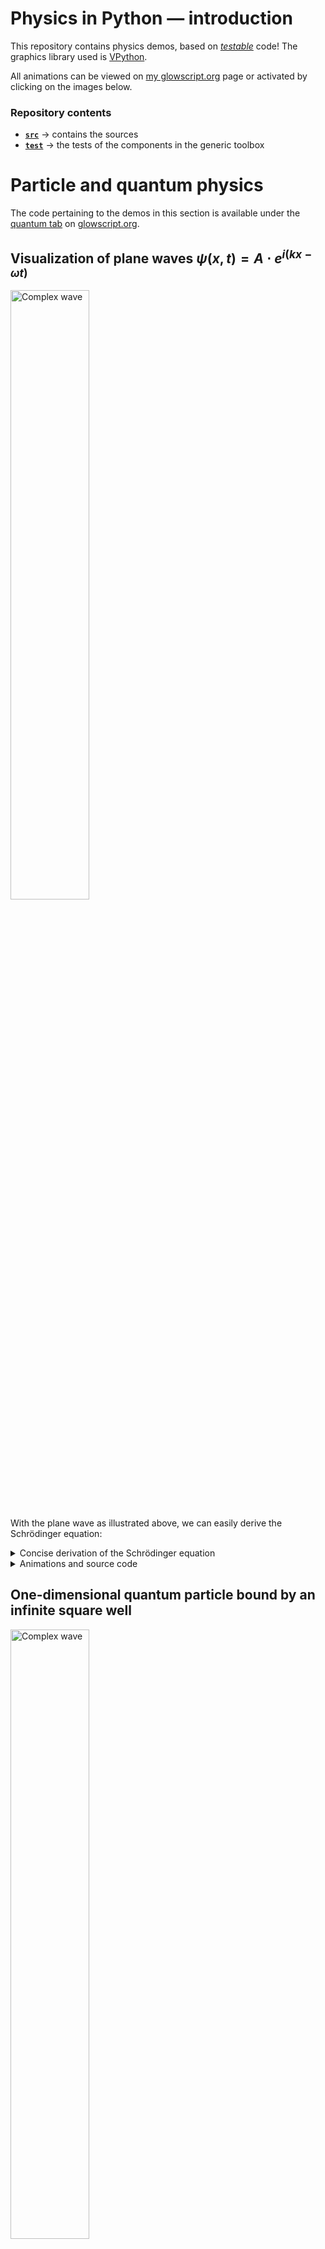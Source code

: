 # Physics in Python &mdash; introduction

This repository contains physics demos, based on 
[_testable_](https://medium.com/ns-techblog/tdd-or-how-i-learned-to-stop-worrying-and-love-writing-tests-ef7314470305) code! 
The graphics library used is [VPython](https://vpython.org/).

All animations can be viewed on [my glowscript.org](https://glowscript.org/#/user/zeger.hendrikse/) page or activated by clicking on the images below.

### Repository contents

- [**`src`**](src) &rarr; contains the sources
- [**`test`**](test) &rarr; the tests of the components in the generic toolbox

# Particle and quantum physics

The code pertaining to the demos in this section is available under the 
[quantum tab](https://glowscript.org/#/user/zeger.hendrikse/folder/Quantum/)
on [glowscript.org](https://glowscript.org).

## Visualization of plane waves $\psi(x, t) = A \cdot e^{i(k x - \omega t)}$

<a href="https://www.glowscript.org/#/user/zeger.hendrikse/folder/Quantum/program/Planewave">
  <img alt="Complex wave" width="50%" height="50%" src="./images/plane_wave.png" title="Click to animate"/>
</a>

With the plane wave as illustrated above, we can easily derive the Schr&#246;dinger equation:

<details>
  <summary>Concise derivation of the Schr&#246;dinger equation</summary>

According to [De Broglie](https://en.wikipedia.org/wiki/Matter_wave) we have:

$p = \dfrac{h}{\lambda} = \dfrac{h}{2\pi} \dfrac{2\pi}{\lambda} = \hbar k \Rightarrow \hbar k = \hbar \dfrac{\partial}{\partial x} \psi(x,t) = p \psi(x, t) \Rightarrow p = \hbar \dfrac{\partial}{\partial x}$

The Kinetic energy can be expressed as:

$K = \dfrac{p^2}{2m} = -\dfrac{\hbar^2}{2m}\dfrac{\partial^2}{\partial x^2} \psi(x,t)$

The total energy is given by the [Planck-Einstein relation](https://en.wikipedia.org/wiki/Planck_relation):

$E = hf = \dfrac{h}{2\pi}\dfrac{2\pi}{T} = \hbar \omega \Rightarrow -i\hbar\dfrac{\partial}{\partial t} \psi(x,t) = E \psi(x,t) \Rightarrow E = -i\hbar\dfrac{\partial}{\partial t}$

From this we arrive at the [Schr&#246;dinger equation](https://en.wikipedia.org/wiki/Schr%C3%B6dinger_equation):

$(KE + PE)\Psi(x,,t) = E\Psi(x,t) = -i\hbar \dfrac{\partial}{\partial t}\Psi(x, t) = -\dfrac{\hbar^2}{2m}\dfrac{\partial^2}{\partial x^2} \Psi(x,t) + V(x)\Psi(x,t)$

</details>

<details>
  <summary>Animations and source code</summary>
  <ul>
    <ul><b>Plane wave</b>
        <li>See live animations <a href="https://zegerh-6085.trinket.io/sites/plane_wave">on Trinket</a> and <a href="https://www.glowscript.org/#/user/zeger.hendrikse/folder/Quantum/program/Planewave">glowscript.org</a></li>
        <li>Glowscript <a href="./src/glowscript/quantum_and_waves/plane_wave.py">plane_wave.py</a> and VPython <a href="./src/quantum_and_waves/plane_wave.py">plane_wave.py</a> versions in this repository</li>
    </ul>
  </ul>
</details>

## One-dimensional quantum particle bound by an infinite square well

<a href="https://www.glowscript.org/#/user/zeger.hendrikse/folder/Quantum/program/Infinitesquarewell">
  <img alt="Complex wave" width="50%" height="50%" src="./images/infinite_square_well.png" title="Click to animate"/>
</a>

<details>
<summary>Background: particle in a box, i.e. confined by an infinite square well</summary>
Although the one-dimensional particle-in-a-box problem does not correspond to any
real-world system, it illustrates quite well some (fundamental) 
quantum mechanical features nonetheless.

The box is modeled by an infinite square well, so that the particle cannot escape 
beyond the boundaries of the box.

Inside the box, the potential energy $V$ is zero (or constant). Substituting this together with the
formula for the plane wave $\psi(x,t) = Ae^{ik x}e^{-i\omega t}$ into the Schrödinger equation, we get:

$\dfrac{\partial^2\psi}{\partial x^2} + \dfrac{8\pi^2m}{h^2}(E - 0)\psi=0 \Rightarrow \bigg(\dfrac{-h^2}{8\pi^2m}\bigg)\dfrac{\partial^2\psi}{\partial x^2}=E\psi$

Which function does give itself (times $E$) when differentiated twice _and_ is zero at both boundaries of the box?

$\psi = A\sin(ax) \Rightarrow \dfrac{h^2a^2}{8\pi^2m}\psi=E\psi \Rightarrow E=\dfrac{h^2a^2}{8\pi^2m}$

To get $a$, we note that the wave function equals zero at the box boundaries:

$\psi=A\sin(ax) = 0 \Rightarrow a=\dfrac{n\pi}{L} \Rightarrow \psi_n = A\sin\bigg(\dfrac{n\pi x}{L}\bigg) \Rightarrow E_n=\dfrac{h^2n^2}{8mL^2}$

Normalizing the wave function results in an expression for $A$:

$\int_0^L \psi \cdot  \psi dx = 1 \Rightarrow A^2 \int_0^L\sin^2\bigg(\dfrac{n\pi x}{L}\bigg) dx=1 \Rightarrow A^2\bigg(\dfrac{L}{2}\bigg)=1 \Rightarrow A=\sqrt{\dfrac{2}{L}}$

So summarizing, we have

$E=\dfrac{h^2a^2}{8\pi^2m} \text{ and } \psi_n=\sqrt{\dfrac{2}{L}}\sin(nkx), \text{where } k=\dfrac{\pi}{L}$

These energy eigenstates (and superpositions thereof) are used in the visualization software.
</details>

<details>
  <summary>Animations and source code</summary>
  <ul>
    <ul><b>Plane wave</b>
        <li>See live animations <a href="https://zegerh-6085.trinket.io/sites/infinite_square_well">on Trinket</a> and <a href="https://www.glowscript.org/#/user/zeger.hendrikse/folder/Quantum/program/Infinitesquarewell">glowscript.org</a></li>
        <li>Glowscript <a href="./src/glowscript/quantum_and_waves/infinite_square_well.py">infinite_square_well.py</a> and VPython <a href="./src/quantum_and_waves/infinite_square_well.py">infinite_square_well.py</a> versions in this repository</li>
    </ul>
  </ul>
</details>

## The quantum harmonic oscillator

The quantum harmonic oscillator is visualized in a semi-classical way below.

<a href="https://www.glowscript.org/#/user/zeger.hendrikse/folder/Quantum/program/Quantumoscillator">
  <img alt="Quantum oscillator" width="50%" height="50%" src="./images/quantum_oscillator.png" title="Click to animate"/>
</a>

- Quantum oscillator in action [on Trinket](https://zegerh-6085.trinket.io/sites/quantum_oscillator) 
  and in action [on glowscript.org](https://www.glowscript.org/#/user/zeger.hendrikse/folder/Quantum/program/Quantumoscillator)
- Quantum oscillator code base [on Trinket](https://trinket.io/library/trinkets/555f7535fe74)

## Charged particle moving in two electric fields

The following demos show the movement of an electron in two different electric fields. 

<figure>
  <a href="https://glowscript.org/#/user/zeger.hendrikse/folder/Electromagnetism/program/Chargedring">
    <img alt="Electron spinning around charged ring" width="45%" height="45%" src="./images/electron_and_charged_ring.png" title="Click to animate"/>
  </a>
  <a href="https://glowscript.org/#/user/zeger.hendrikse/folder/Electromagnetism/program/Movingcharge">
    <img alt="Particle in electric field" width="45%" height="45%" src="./images/particle_in_electric_field.png" title="Click to animate"/>
  </a>
</figure>

<details>
  <summary>Animations and source code</summary>
  <ul>
    <ul><b>Electron spinning around a charged ring</b>
        <li>See live animations <a href="https://zegerh-6085.trinket.io/sites/electron_and_charged_ring">on Trinket</a> and <a href="https://glowscript.org/#/user/zeger.hendrikse/folder/Electromagnetism/program/Chargedring">glowscript.org</a></li>
        <li>Glowscript <a href="./src/glowscript/electromagnetism/charged_ring.py">charged_ring.py</a> and VPython <a href="./src/electromagnetism/charged_ring.py">charged_ring.py</a> versions in this repository</li>
    </ul>
    <ul><b>Moving charge between two charged capacitor plates</b>
        <li>See live animations <a href="https://zegerh-6085.trinket.io/sites/moving_charge">on Trinket</a> and <a href="https://glowscript.org/#/user/zeger.hendrikse/folder/Electromagnetism/program/Movingcharge">glowscript.org</a></li>
        <li>Glowscript <a href="./src/glowscript/electromagnetism/moving_charge.py">moving_charge.py</a> and VPython <a href="./src/electromagnetism/moving_charge.py">moving_charge.py</a> versions in this repository</li>
    </ul>
  </ul>
</details>

## Rutherford scattering & charged particle in magnetic field

<figure>
  <a href="https://www.glowscript.org/#/user/zeger.hendrikse/folder/Electromagnetism/program/Rutherfordscattering">
    <img alt="Rutherford scattering" width="45%" height="45%" src="./images/rutherford_scattering.png" title="Click to animate"/>
  </a>
  <a href="https://www.glowscript.org/#/user/zeger.hendrikse/folder/Electromagnetism/program/Helicalmotion">
    <img alt="Helical motion" width="50%" height="50%" src="./images/helical_motion.png" title="Click to animate"/>
  </a>
</figure>


<details>
  <summary>Animations and source code</summary>
  <ul>
    <ul><b>Rutherford scattering</b>
        <li>See live animations <a href="https://zegerh-6085.trinket.io/sites/rutherford_scattering">on Trinket</a> and <a href="https://glowscript.org/#/user/zeger.hendrikse/folder/Electromagnetism/program/Rutherfordscattering">glowscript.org</a></li>
        <li>Glowscript <a href="./src/glowscript/electromagnetism/rutherford_scattering.py">rutherford_scattering.py</a> and VPython <a href="./src/electromagnetism/rutherford_scattering.py">rutherford_scattering.py</a> versions in this repository</li>
    </ul>
    <ul><b>Helical motion of charged particle in magnetic field</b>
        <li>See live animations <a href="https://zegerh-6085.trinket.io/sites/helical_motion">on Trinket</a> and <a href="https://glowscript.org/#/user/zeger.hendrikse/folder/Electromagnetism/program/Helicalmotion">glowscript.org</a></li>
        <li>Glowscript <a href="./src/glowscript/electromagnetism/helical_motion.py">helical_motion.py</a> and VPython <a href="./src/electromagnetism/helical_motion.py">helical_motion.py</a> versions in this repository</li>
    </ul>
  </ul>
</details>

# Electromagnetism

The code pertaining to the demos in this section is available under the 
[electromagnetism tab](https://glowscript.org/#/user/zeger.hendrikse/folder/Electromagnetism/)
on [glowscript.org](https://glowscript.org).

## Electric fields of dipoles and point charges

<details>
  <summary>Visualization of electric fields around dipoles and point charges</summary>

For dipoles the field is given by

$\vec{E} ( \vec{r} ) = \dfrac {1} {4\pi\epsilon_0} \dfrac {Q} {r^2} \hat{r}, \text{ with } \vec{F}(\vec{r}) = q \vec{E} (\vec{r}) = \dfrac {1} {4\pi\epsilon_{0}} \dfrac {qQ} {r^2}\hat{r} \text{ }$

and for point charges by

$\vec{E} ( \vec{r} ) = -\dfrac {1} {4\pi\epsilon_0} \nabla \bigg( \dfrac{\vec{r}  \cdot \vec{p}} {r^3} \bigg), \text{ where } \vec{p} = +q(\vec{r_{+}}) + -q(\vec{r_{-})}$
</details>

<details>
  <summary>Animations and source code</summary>
  <ul>
    <ul><b>Point charge</b>
        <li>See live animations <a href="https://zegerh-6085.trinket.io/sites/point_charge">on Trinket</a> and <a href="https://glowscript.org/#/user/zeger.hendrikse/folder/Electromagnetism/program/Pointchargefield">glowscript.org</a></li>
        <li>Glowscript <a href="./src/glowscript/electromagnetism/point_charge.py">point_charge.py</a> and VPython <a href="./src/electromagnetism/point_charge.py">point_charge.py</a> versions in this repository</li>
    </ul>
  </ul>
  <ul>
    <ul><b>Dipole</b>
        <li>See live animations <a href="https://zegerh-6085.trinket.io/sites/dipole">on Trinket</a> and <a href="https://glowscript.org/#/user/zeger.hendrikse/folder/Electromagnetism/program/Pointchargefield">glowscript.org</a></li>
        <li>Glowscript <a href="./src/glowscript/electromagnetism/dipole.py">point_charge.py</a> and VPython <a href="./src/electromagnetism/dipole.py">point_charge.py</a> versions in this repository</li>
    </ul>
  </ul>
</details>

<figure>
  <a href="https://glowscript.org/#/user/zeger.hendrikse/folder/Electromagnetism/program/Pointchargefield">
    <img alt="Electric field of point charge" width="45%" height="45%" src="./images/point_charge.png" title="Click to animate"/>
  </a>
  <a href="https://glowscript.org/#/user/zeger.hendrikse/folder/Electromagnetism/program/Electricdipolefield">
    <img alt="Electric field of a dipole" width="40%" height="40%" src="./images/dipole_field.png" title="Click to animate"/>
  </a>
</figure>


## Electric and magnetic fields

Visualization of Faraday's law by running an electric current (of electric charges) through a wire and of
an electric field inside a series of charged rings.

<details>
  <summary>Animations and source code</summary>
  <ul>
    <ul><b>Faraday's law</b>
        <li>See live animations <a href="https://zegerh-6085.trinket.io/sites/faradays_law">on Trinket</a> and <a href="https://glowscript.org/#/user/zeger.hendrikse/folder/Electromagnetism/program/Faradayslaw">glowscript.org</a></li>
        <li>Glowscript <a href="./src/glowscript/electromagnetism/faradays_law.py">faradays_law.py</a> and VPython <a href="./src/electromagnetism/faradays_law.py">faradays_law.py</a> versions in this repository</li>
    </ul>
    <ul><b>Field inside charged rings</b>
        <li>See live animations <a href="https://zegerh-6085.trinket.io/sites/charged_rings">on Trinket</a> and <a href="https://glowscript.org/#/user/zeger.hendrikse/folder/Electromagnetism/program/Chargedrings">glowscript.org</a></li>
        <li>Glowscript <a href="./src/glowscript/electromagnetism/charged_rings.py">charged_rings.py</a> and VPython <a href="./src/electromagnetism/charged_rings.py">charged_rings.py</a> versions in this repository</li>
    </ul>
  </ul>
</details>

<figure>
  <a href="https://glowscript.org/#/user/zeger.hendrikse/folder/Electromagnetism/program/Faradayslaw">
    <img alt="Faraday's law" width="45%" height="45%" src="./images/faradays_law.png" title="Click to animate"/>
  </a>
  <a href="https://glowscript.org/#/user/zeger.hendrikse/folder/Electromagnetism/program/Chargedrings">
    <img alt="Charged rings" width="45%" height="45%" src="./images/charged_rings.png" title="Click to animate"/>
  </a>  
</figure>


## Charged disk and accompanying builder

Two rather simple demos that show the electric field around a disk. The builder allows a step-by-step
set-up of the disk by adding a charged ring at each mouse click.

<figure>
  <a href="https://glowscript.org/#/user/zeger.hendrikse/folder/Electromagnetism/program/Chargeddisk">
    <img alt="Charged disk" width="40%" height="40%" src="./images/charged_disk.png" title="Click to animate"/>
  </a>
  <a href="https://glowscript.org/#/user/zeger.hendrikse/folder/Electromagnetism/program/Chargeddiskbuilder">
    <img alt="Charged disk builder" width="50%" height="50%" src="./images/charged_disk_builder.png" title="Click to animate"/>
  </a>
</figure>


<details>
  <summary>Animations and source code</summary>
  <ul>
    <ul><b>Charged disk</b>
        <li>See live animations <a href="https://zegerh-6085.trinket.io/sites/charged_disk">on Trinket</a> and <a href="https://glowscript.org/#/user/zeger.hendrikse/folder/Electromagnetism/program/Chargeddisk">glowscript.org</a></li>
        <li>Glowscript <a href="./src/glowscript/electromagnetism/charged_disk.py">charged_disk.py</a> and VPython <a href="./src/electromagnetism/charged_disk.py">charged_disk.py</a> versions in this repository</li>
    </ul>
    <ul><b>Charged disk builder</b>
        <li>See live animations <a href="https://zegerh-6085.trinket.io/sites/charged_disk_builder">on Trinket</a> and <a href="https://glowscript.org/#/user/zeger.hendrikse/folder/Electromagnetism/program/Chargeddiskbuilder">glowscript.org</a></li>
        <li>Glowscript <a href="./src/glowscript/electromagnetism/charged_disk_builder.py">charged_disk_builder.py</a> and VPython <a href="./src/electromagnetism/charged_disk_builder.py">charged_disk_builder.py</a> versions in this repository</li>
    </ul>
  </ul>
</details>

## Electromagnetic waves

Both of the two dynamic simulations below visualize the propagation of electromagnetic waves. 

<a href="https://glowscript.org/#/user/zeger.hendrikse/folder/Electromagnetism/program/Antenna">
  <img alt="Antenna" width="45%" height="45%" src="./images/antenna.png" title="Click to animate"/>
</a>
<a href="https://glowscript.org/#/user/zeger.hendrikse/folder/Electromagnetism/program/Electromagneticwave">
  <img alt="Electromagnetic waves" width="50%" height="50%" src="./images/electromagnetic_wave.png" title="Click to animate"/>
</a>

<details>
  <summary>Animations and source code</summary>
  <ul>
    <ul><b>Antenna</b>
        <li>See live animations <a href="https://zegerh-6085.trinket.io/sites/antenna">on Trinket</a> and <a href="https://glowscript.org/#/user/zeger.hendrikse/folder/Electromagnetism/program/Antenna">glowscript.org</a></li>
        <li>Glowscript <a href="./src/glowscript/electromagnetism/antenna.py">antenna.py</a> and VPython <a href="./src/electromagnetism/antenna.py">antenna.py</a> versions in this repository</li>
    </ul>
    <ul><b>Electromagnetic wave</b>
        <li>See live animations <a href="https://zegerh-6085.trinket.io/sites/electromagnetic_wave">on Trinket</a> and <a href="https://glowscript.org/#/user/zeger.hendrikse/folder/Electromagnetism/program/Electromagneticwave">glowscript.org</a></li>
        <li>Glowscript <a href="./src/glowscript/electromagnetism/electromagnetic_wave.py">electromagnetic_wave.py</a> and VPython <a href="./src/electromagnetism/electromagnetic_wave.py">electromagnetic_wave.py</a> versions in this repository</li>
    </ul>
  </ul>
</details>

# Thermodynamics

The code pertaining to the demos in this section is available under the 
[thermodynamics tab](https://glowscript.org/#/user/zeger.hendrikse/folder/Thermodynamics/)
on [glowscript.org](https://glowscript.org).

## Visualizing a hard sphere gas model

This model represents a Boltzmann gas (consisting of hard spheres) in a box. The velocity distribution of the colliding atoms eventually approaches the calculated 
theoretical velocity distribution:

$f(\vec{v}) d^3\vec{v} = \bigg [ \dfrac{m}{2\pi k_b T} \bigg ]^{3/2} \exp \bigg (-\dfrac{mv^2}{2 k_b T} \bigg) d^3\vec{v}$

<figure>
  <a href="https://glowscript.org/#/user/zeger.hendrikse/folder/Thermodynamics/program/Hardspheregas">
    <img alt="Hard sphere gas" width="40%" height="40%" src="./images/hard_sphere_gas.png" title="Click to animate"/>
  </a>
</figure>

<details>
  <summary>Animations and source code</summary>
  <ul>
    <ul><b>Ideal gas</b>
        <li>See live animations <a href="https://zegerh-6085.trinket.io/sites/hard_sphere_gas">on Trinket</a> and <a href="https://glowscript.org/#/user/zeger.hendrikse/folder/Thermodynamics/program/Hardspheregas">glowscript.org</a></li>
        <li>Glowscript <a href="./src/glowscript/thermodynamics/hard_sphere_gas.py">hard_sphere_gas.py</a> and VPython <a href="./src/thermodynamics/hard_sphere_gas.py">hard_sphere_gas.py</a> versions in this repository</li>
    </ul>
  </ul>
</details>

## Two-dimensional Ising spin model: 

This demo models the magnetization at various temperatures using a two-dimensional Ising spin lattice.

<figure>
  <a href="https://glowscript.org/#/user/zeger.hendrikse/folder/Thermodynamics/program/Isingspin">
    <img alt="Ising spin model" width="40%" height="40%" src="./images/ising_spin_model.png" title="Click to animate"/>
  </a>
</figure>

<details>
  <summary>Animations and source code</summary>
  <ul>
    <ul><b>Ising spin model</b>
        <li>See live animations <a href="https://zegerh-6085.trinket.io/sites/ising_spin_model">on Trinket</a> and <a href="https://glowscript.org/#/user/zeger.hendrikse/folder/Thermodynamics/program/Isingspin">glowscript.org</a></li>
        <li>Glowscript <a href="./src/glowscript/thermodynamics/ising_spin.py">ising_spin.py</a> and VPython <a href="./src/thermodynamics/ising_spin.py">ising_spin.py</a> versions in this repository</li>
    </ul>
  </ul>
</details>

# Waves

## Doppler effect

<a href="https://www.glowscript.org/#/user/zeger.hendrikse/folder/Quantum/program/Dopplereffect">
  <img alt="Doppler effect" width="50%" height="50%" src="./images/doppler_effect.png" title="Click to animate"/>
</a>

- Doppler effect in action [on Trinket](https://zegerh-6085.trinket.io/sites/doppler_effect) 
  and in action [on glowscript.org](https://www.glowscript.org/#/user/zeger.hendrikse/folder/Quantum/program/Dopplereffect)
- The code base [on Trinket](https://trinket.io/library/trinkets/9d869c1167ec)

# Astrophysics

The code pertaining to the demos in this section is available under the 
[astrophysics tab](https://glowscript.org/#/user/zeger.hendrikse/folder/Astrophysics/)
on [glowscript.org](https://glowscript.org).


##  Kepler's law of equal areas

A dynamic visualization of Kepler's laws.

<a href="https://glowscript.org/#/user/zeger.hendrikse/folder/Astrophysics/program/Keplerslaw">
  <img alt="Kepler's laws" width="50%" height="50%" src="./images/keplers_law.png" title="Click to animate"/>
</a>

- Code in action [on Trinket](https://zegerh-6085.trinket.io/sites/keplers_law) 
  and in action [on glowscript.org](https://glowscript.org/#/user/zeger.hendrikse/folder/Astrophysics/program/Keplerslaw)
- Code base [on Trinket](https://trinket.io/library/trinkets/11c6cd8b5622)


## Daylight variations &mdash; sun-earth-moon model

A not accurate to scale sun-earth-moon model, but very detailed and instructive nonetheless! It shows the per day
incoming energy from the sun (at a given latitude), as well as the variations in the length of
the days per season. 

&nbsp;&nbsp;&nbsp;&nbsp;&nbsp;&nbsp;&nbsp;&nbsp;&nbsp;&nbsp;&nbsp;&nbsp;&nbsp;&nbsp;&nbsp;&nbsp;&nbsp;
<a href="https://glowscript.org/#/user/zeger.hendrikse/folder/Astrophysics/program/Daylightvariations">
  <img alt="Daylight variations" width="50%" height="50%" src="./images/daylight_variations.png" title="Click to animate"/>
</a>

- Code in action [on Trinket](https://zegerh-6085.trinket.io/sites/daylight_variations) 
  and in action [on glowscript.org](https://glowscript.org/#/user/zeger.hendrikse/folder/Astrophysics/program/Daylightvariations)
- Code base [on Trinket](https://trinket.io/library/trinkets/d218d43e551a)


# Special relativity

The code pertaining to the demos in this section is available under the 
[relativity tab](https://glowscript.org/#/user/zeger.hendrikse/folder/Relativity/)
on [glowscript.org](https://glowscript.org).

## Lightcone animation and electric field of a fast moving proton

A three-dimensional lightcone is animated by simultaneously 
sending off both a photon and a spaceship from the origin.

The other code snippet visualizes an electric field of a
fast moving (relativistic) proton.

<a href="https://glowscript.org/#/user/zeger.hendrikse/folder/Relativity/program/Lightcone">
  <img alt="Light cone" width="40%" height="40%" src="./images/lightcone.png" title="Click to animate"/>
</a>&nbsp;&nbsp;&nbsp;&nbsp;&nbsp;&nbsp;&nbsp;&nbsp;&nbsp;
<a href="https://glowscript.org/#/user/zeger.hendrikse/folder/Relativity/program/Relativisticproton">
  <img alt="Relativistic proton" width="30%" height="30%" src="./images/relativistic_proton.png" title="Click to animate"/>
</a>

- Moving proton in action [on Trinket](https://zegerh-6085.trinket.io/sites/relativistic_proton) 
  and in action [on glowscript.org](https://glowscript.org/#/user/zeger.hendrikse/folder/Relativity/program/Relativisticproton)
- Proton code base [on Trinket](https://trinket.io/library/trinkets/2aaad6e82cc4)


- Lightcone animation [on Trinket](https://zegerh-6085.trinket.io/sites/lightcone) 
  and in action [on glowscript.org](https://glowscript.org/#/user/zeger.hendrikse/folder/Relativity/program/Lightcone)
- Lightcocne code base [on Trinket](https://trinket.io/library/trinkets/2afb9d937b95)

## Galilean transformation of relative motions in Euclidean plane

Before diving into (special) relativity, let's first get acquainted with 
the so-called Galilean transformation.

<a href="https://glowscript.org/#/user/zeger.hendrikse/folder/Relativity/program/Glalileantransformation">
  <img alt="Galilean space-time" width="50%" height="50%" src="./images/galilean_space_time.png" title="Click to animate"/>
</a>

- Code in action [on Trinket](https://zegerh-6085.trinket.io/sites/galileo_space_time) 
  and in action [on glowscript.org](https://glowscript.org/#/user/zeger.hendrikse/folder/Relativity/program/Glalileantransformation)
- Code base [on Trinket](https://trinket.io/library/trinkets/6499b8e78c27)

# Coming soon: Minkowski space-time

This is currently under construction

# Kinematics

The code pertaining to the demos in this section is available under the 
[kinematics tab](https://glowscript.org/#/user/zeger.hendrikse/folder/Kinematics/)
on [glowscript.org](https://glowscript.org).

## Fun with springs

The applications of a simple harmonic oscillator are almost endless. 
You may be surprised though to find out what happens when you drop such a simple harmonic oscillator!! 

<a href="https://glowscript.org/#/user/zeger.hendrikse/folder/Kinematics/program/Ballonspringdrop">
  <img alt="Ball drop" width="30%" height="30%" src="./images/ball_falling_on_spring.png" title="Click to animate"/>
</a>
<a href="https://glowscript.org/#/user/zeger.hendrikse/folder/Kinematics/program/Slinkydrop">
  <img alt="Slinky drop" width="50%" height="50%" src="./images/slinky_drop.png" title="Click to animate"/>
</a>

- [Drop the ball](https://zegerh-6085.trinket.io/sites/slinkydrop) on Trinket
  or [on glowscript.org](https://glowscript.org/#/user/zeger.hendrikse/folder/Kinematics/program/Ballonspringdrop)
- View the code [on Trinket](https://trinket.io/glowscript/92ffad53ab4d) which is based on the
  original [ball falling on spring](https://www.youtube.com/watch?v=ExxDuRTIe0E) video and the code presented therein


- Observe [the slinky drop](https://zegerh-6085.trinket.io/sites/slinkydrop) on Trinket
  or [on glowscript.org](https://glowscript.org/#/user/zeger.hendrikse/folder/Kinematics/program/Slinkydrop)
- View the slinky drop code [on Trinket](https://trinket.io/library/trinkets/9c6757b113dc), which is
  based on the original [slinky drop](https://rhettallain.com/2019/02/06/modeling-a-falling-slinky/) blog post and [the code presented therein](https://trinket.io/glowscript/e5f14ebee1)

## The _N_-body coupled oscillator

The N-body coupled harmonic oscillator is composed of beads connected by springs.
This coupled harmonic oscillator here lets you play around with an arbitrary 
number of vibrating beads coupled by springs on both sides!

<a href="https://glowscript.org/#/user/zeger.hendrikse/folder/Kinematics/program/N-bodycoupledoscillator">
  <img alt="N-body coupled oscillator" width="60%" height="60%" src="./images/n_body_coupled_oscillator.png" title="Click to animate"/>
</a>

- N-body coupled oscillator code in action [on Trinket](https://zegerh-6085.trinket.io/sites/n_body_coupled_oscillator) 
  and in action [on glowscript.org](https://glowscript.org/#/user/zeger.hendrikse/folder/Kinematics/program/N-bodycoupledoscillator)
- N-body coupled oscillator code base [on Trinket](https://trinket.io/glowscript/5a852a2b7570)

## Newton&apos;s pendulum and cannonball


<figure>
  <a href="https://glowscript.org/#/user/zeger.hendrikse/folder/Kinematics/program/Newtonspendulum">
    <img alt="Newton's pendulum" width="45%" height="45%" src="./images/newtons_pendulum.png" title="Click to animate" align="top"/>
  </a>
  <a href="https://glowscript.org/#/user/zeger.hendrikse/folder/Kinematics/program/Newtonscannon">
    <img alt="Newton's cannon" width="45%" height="45%" src="./images/newtons_cannon.png" title="Click to animate"/>
  </a>
</figure>

<details>
  <summary>Animations and source code</summary>
  <ul>
    <ul><b>Newton's pendulum</b>
        <li>See live animations <a href="https://zegerh-6085.trinket.io/sites/newtons_pendulum">on Trinket</a> and <a href="https://glowscript.org/#/user/zeger.hendrikse/folder/Kinematics/program/Newtonspendulum">glowscript.org</a></li>
        <li>Glowscript <a href="./src/glowscript/kinematics/newtons_cannon.py">newtons_pendulum.py</a> and VPython <a href="./src/kinematics/newtons_pendulum.py">newtons_cannon.py</a> versions in this repository</li>
    </ul>
    <ul><b>Newton's cannonball</b>
        <li>See live animations <a href="https://zegerh-6085.trinket.io/sites/newtons_cannon">on Trinket</a> and <a href="https://glowscript.org/#/user/zeger.hendrikse/folder/Kinematics/program/Newtonscannon">glowscript.org</a></li>
        <li>Glowscript <a href="./src/glowscript/kinematics/charged_rings.py">newtons_cannon.py</a> and VPython <a href="./src/kinematics/newtons_cannon.py">charged_rings.py</a> versions in this repository</li>
    </ul>
  </ul>
</details>

## Ball on sliding ramp &amp; ball hitting block

<a href="https://zegerh-6085.trinket.io/sites/ball_on_sliding_ramp">
  <img alt="Ball on sliding ramp" width="48%" height="48%" src="./images/ball_on_sliding_ramp.png" title="Click to animate"/>
</a> &nbsp;&nbsp;&nbsp;&nbsp;&nbsp;
<a href="https://glowscript.org/#/user/zeger.hendrikse/folder/Kinematics/program/Blockrotation">
  <img alt="Block rotation" width="42%" height="42%" src="./images/block_rotation.png" title="Click to animate"/>
</a>

- Rotating block in action [on Trinket](https://zegerh-6085.trinket.io/sites/block_rotation) 
  and in action [on glowscript.org](https://glowscript.org/#/user/zeger.hendrikse/folder/Kinematics/program/Blockrotation)
- Rotating block code base [on Trinket](https://trinket.io/library/trinkets/0e414ca766d1)

## Water sprinkler and floating block

Some animations that have something to do with water.

<a href="https://glowscript.org/#/user/zeger.hendrikse/folder/Kinematics/program/Floatingblock">
  <img alt="Floating block" width="45%" height="45%" src="./images/floating_block.png" title="Click to animate"/>
</a>
<a href="https://glowscript.org/#/user/zeger.hendrikse/folder/Kinematics/program/Watersprinkler">
  <img alt="Water sprinkler" width="45%" height="45%" src="./images/water_sprinkler.png" title="Click to animate"/>
</a>

- Floating block in action [on Trinket](https://zegerh-6085.trinket.io/sites/floating_block) 
  and in action [on glowscript.org](https://glowscript.org/#/user/zeger.hendrikse/folder/Kinematics/program/Floatingblock)
- Floating block code base [on Trinket](https://trinket.io/library/trinkets/94ed363f8b25)

- See the water sprinkler in action [on Trinket](https://zegerh-6085.trinket.io/sites/sprinkler) 
  and on [glowscript.org](https://glowscript.org/#/user/zeger.hendrikse/folder/Kinematics/program/Watersprinkler)
- Take a look at [the code base](https://trinket.io/glowscript/3ec01917098d), which is 
  based on the original [water sprinkler](https://rhettallain.com/2019/11/12/modeling-a-spinning-sprinkler/) blog post and the code presented therein

# Miscellaneous

## Polar coordinates and flock of birds

An illustration of using polar (spherical) coordinates and a flock of birds

<a href="https://glowscript.org/#/user/zeger.hendrikse/folder/MyPrograms/program/Polarcoordinates">
  <img alt="Polar coordinates" width="49%" height="49%" src="./images/polar_coordinates.png" title="Click to animate"/>
</a>
<a href="https://glowscript.org/#/user/zeger.hendrikse/folder/MyPrograms/program/Flockingbirds">
  <img alt="Flocking birds" width="49%" height="49%" src="./images/flocking_birds.png" title="Click to animate"/>
</a>

- Polar code in action [on Trinket](https://zegerh-6085.trinket.io/sites/polar_coordinates) 
  and in action [on glowscript.org](https://glowscript.org/#/user/zeger.hendrikse/folder/MyPrograms/program/Polarcoordinates)
- Polar coordinates code base [on Trinket](https://trinket.io/library/trinkets/d7fa526a8ee9)


- Flocking birds in action [on Trinket](https://zegerh-6085.trinket.io/sites/flocking_birds) 
  and in action [on glowscript.org](https://glowscript.org/#/user/zeger.hendrikse/folder/MyPrograms/program/Flockingbirds)
- Flocking birds code base [on Trinket](https://trinket.io/library/trinkets/54d12548d4ec)

## Symmetry planes of a cubic lattice

<figure>
  <a href="https://www.glowscript.org/#/user/zeger.hendrikse/folder/Electromagnetism/program/Crystalsymmetryplanes">
    <img alt="Symmetry planes" width="35%" height="35%" src="./images/crystal_planes.png" title="Click to animate"/>
  </a>
</figure>

<details>
  <summary>Animations and source code</summary>
  <ul>
    <ul><b>Cubic lattice</b>
        <li>See live animations <a href="https://zegerh-6085.trinket.io/sites/crystal_symmetry_plaes">on Trinket</a> and <a href="https://glowscript.org/#/user/zeger.hendrikse/folder/Electromagnetism/program/Crystalsymmetryplanes">glowscript.org</a></li>
        <li>Glowscript <a href="./src/glowscript/electromagnetism/crystal_symmetry_plaes.py">crystal_symmetry_plaes.py</a> and VPython <a href="./src/electromagnetism/crystal_symmetry_plaes.py">crystal_symmetry_plaes.py</a> versions in this repository</li>
    </ul>
  </ul>
</details>

## Elastic collision

- See [my code in action](https://trinket.io/glowscript/d7600bd4705a) on Trinket
- Based on the original [elastic collision](https://www.youtube.com/watch?v=g_p-5YfUSnw&t=11s) video and the code presented therein

## Chain falling from table

- See [my code in action](https://trinket.io/glowscript/c3e556761469) on Trinket
- Based on the original [chain falling from table](https://www.youtube.com/watch?v=vXp1hW_t-bo) video and the code presented therein

## Three-body problem

- See [my code in action](https://trinket.io/glowscript/42acc05540ae) on Trinket
- Based on the original [three-body problem](https://www.youtube.com/watch?v=Ye2wIV8-SB8) video and the code presented therein

## Earth-moon orbit

- See [my code in action](https://trinket.io/glowscript/42acc05540ae) on Trinket
- Based on the original [earth-moon system](https://www.youtube.com/watch?v=2BisyQhNBFM) video and the code presented therein

# Fun stuff with [VPython](https://vpython.org/) 

## [Rubik's cube](https://trinket.io/library/trinkets/00eb13fbcd14) and  [Turtle graphics robot](https://trinket.io/library/trinkets/31a188264ef1)

<a href="https://zegerh-6085.trinket.io/sites/rubiks_cube">
  <img alt="Rubiks cube" width="45%" height="50%" src="./images/rubiks_cube.png" title="Click to animate"/>
</a>&nbsp;&nbsp;&nbsp;&nbsp;&nbsp;
<a href="https://zegerh-6085.trinket.io/sites/vturtle">
  <img alt="Robot for turtle graphics" width="45%" height="50%" src="./images/robot.png" title="Click to animate"/>
</a>

## Odysseus

<a href="https://glowscript.org/#/user/zeger.hendrikse/folder/MyPrograms/program/Odysseus">
  <img alt="Odysseus" width="85%" height="85%" src="./images/odysseus.png" title="Click to animate"/>
</a>

- Odysseus in action [on Trinket](https://zegerh-6085.trinket.io/sites/odysseus) 
  and in action [on glowscript.org](https://glowscript.org/#/user/zeger.hendrikse/folder/MyPrograms/program/Odysseus)
- Odysseus code base [on Trinket](https://trinket.io/library/trinkets/f3568325e563)


# Acknowledgements

- [Ruth Chabay and Bruce Sherwood](https://www.aapt.org/aboutaapt/Chabay_Sherwood_2014-Halliday-Resnick-Award.cfm)
- [Rhett Allain](https://en.wikipedia.org/wiki/Rhett_Allain)
- [Rob Salgado](https://www.linkedin.com/in/robertobsalgado)
- [Steve Spicklemire](https://github.com/sspickle)

# References

- Check this out &rarr; [QMsolve: A module for solving and visualizing the Schrödinger equation](https://github.com/quantum-visualizations/qmsolve)
- [MyScript](https://webdemo.myscript.com/): enter text, equations, or diagrams by hand, and effortlessly convert 
  it to MathML, LaTeX, etc.!
- Just for fun: [online electric circuit construction kit](https://phet.colorado.edu/sims/html/circuit-construction-kit-ac/latest/circuit-construction-kit-ac_all.html).
Make sure to check it out, it simply is brilliant.
- [Manim](https://github.com/3b1b/manim), an animation engine for explanatory math videos

## Other VPython apps

- Glowscript apps written by [X9Z3](https://glowscript.org/#/user/X9Z3/folder/X9Z3Publications/)
- Glowscript apps written by [Bob Salgado](https://www.glowscript.org/#/user/Rob_Salgado/folder/My_Programs/)
- Glowscript apps written by [Steve Spicklemire](https://www.glowscript.org/#/user/spicklemire/)
- [Glowscript apps](https://www.glowscript.org/#/user/matterandinteractions/folder/matterandinteractions/) belonging to the book [Matter and Interactions](https://matterandinteractions.org/)
- Glowscript apps written by [Dr Harrell Pane](https://www.glowscript.org/#/user/dr.harrell.pane/)
- Some [Glowscript games](https://glowscript.org/#/user/Guhan/folder/MyPrograms/) 
- [VPython user contributed programs](https://vpython.org/contents/contributed.html)
- [Physics simulations GitHub repository](https://github.com/Humboldt-Penguin/Physics_Simulations) of [Humboldt-Penguin](https://github.com/Humboldt-Penguin/)
- [Physics through Glowscript - An introductory course](https://bphilhour.trinket.io/physics-through-glowscript-an-introductory-course), an excellent tutorial!
- [VPython lecture demos](https://lectdemo.github.io/virtual/index.html) (based on deprecated (V)Python versions)

## Other resources

- [3D Modeling with VPython](https://rsehosting.reading.ac.uk/courses/py3d-basic/)
- [Hydrogen wavefunctions](https://github.com/ssebastianmag/hydrogen-wavefunctions)
- [VPython Applications for Teaching Physics](https://www.visualrelativity.com/vpython/) by Rob Salgado
- [VPython Docs](https://www.beautifulmathuncensored.de/static/GlowScript/VPythonDocs/)
- [Glowscript documentation](https://www.glowscript.org/docs/VPythonDocs/index.html)

